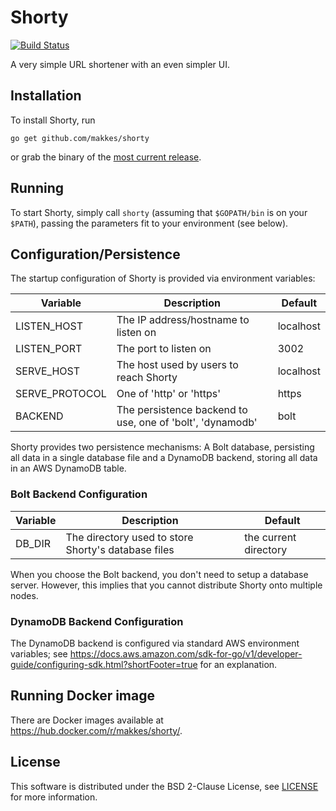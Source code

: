 # Shorty

[![Build Status](https://travis-ci.org/makkes/shorty.svg?branch=master)](https://travis-ci.org/makkes/shorty)

A very simple URL shortener with an even simpler UI.

## Installation

To install Shorty, run 

```
go get github.com/makkes/shorty
```

or grab the binary of the [most current
release](https://github.com/makkes/shorty/releases).

## Running

To start Shorty, simply call `shorty` (assuming that `$GOPATH/bin` is on your
`$PATH`), passing the parameters fit to your environment (see below).

## Configuration/Persistence

The startup configuration of Shorty is provided via environment variables:

|Variable|Description|Default
|---|---|---
|LISTEN_HOST|The IP address/hostname to listen on|localhost
|LISTEN_PORT|The port to listen on|3002
|SERVE_HOST|The host used by users to reach Shorty|localhost
|SERVE_PROTOCOL|One of 'http' or 'https'|https
|BACKEND|The persistence backend to use, one of 'bolt', 'dynamodb'|bolt

Shorty provides two persistence mechanisms: A Bolt database, persisting all data
in a single database file and a DynamoDB backend, storing all data in an AWS
DynamoDB table.

### Bolt Backend Configuration

|Variable|Description|Default
|---|---|---
|DB_DIR|The directory used to store Shorty's database files|the current directory

When you choose the Bolt backend, you don't need to setup a database server.
However, this implies that you cannot distribute Shorty onto multiple nodes.

### DynamoDB Backend Configuration

The DynamoDB backend is configured via standard AWS environment variables; see
https://docs.aws.amazon.com/sdk-for-go/v1/developer-guide/configuring-sdk.html?shortFooter=true
for an explanation.

## Running Docker image

There are Docker images available at https://hub.docker.com/r/makkes/shorty/.

## License

This software is distributed under the BSD 2-Clause License, see
[LICENSE](LICENSE) for more information.

